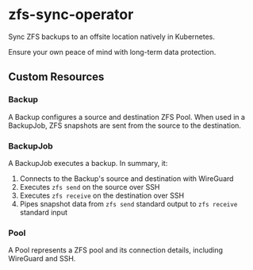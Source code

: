 # zfs-sync-operator
Sync ZFS backups to an offsite location natively in Kubernetes.

Ensure your own peace of mind with long-term data protection.

## Custom Resources

### Backup

A Backup configures a source and destination ZFS Pool. When used in a BackupJob, ZFS snapshots are sent from the source to the destination.

### BackupJob

A BackupJob executes a backup. In summary, it:

1. Connects to the Backup's source and destination with WireGuard
2. Executes `zfs send` on the source over SSH
3. Executes `zfs receive` on the destination over SSH
4. Pipes snapshot data from `zfs send` standard output to `zfs receive` standard input

### Pool

A Pool represents a ZFS pool and its connection details, including WireGuard and SSH.
